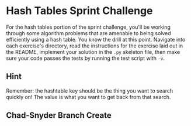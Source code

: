 # Hash Tables Sprint Challenge

For the hash tables portion of the sprint challenge, you'll be working
through some algorithm problems that are amenable to being solved
efficiently using a hash table. You know the drill at this point.
Navigate into each exercise's directory, read the instructions for the
exercise laid out in the README, implement your solution in the `.py`
skeleton file, then make sure your code passes the tests by running the
test script with `-v`.


## Hint

Remember: the hashtable key should be the thing you want to search
quickly on! The value is what you want to get back from that search.

## Chad-Snyder Branch Create